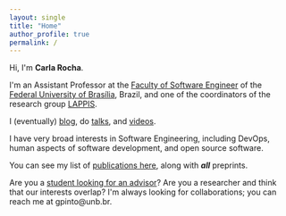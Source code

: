 ```yaml
---
layout: single
title: "Home"
author_profile: true
permalink: /
---
```


Hi, I'm **Carla Rocha**.

I'm an Assistant Professor at the [Faculty of Software Engineer](http://fga.unb.br) of the [Federal University of Brasília](http://www.unb.br/), Brazil, and one of the coordinators of the research group [LAPPIS](https://www.zup.com.br/). 

I (eventually) [blog](https://medium.com/@rocha.carla), do [talks](https://youtu.be/MlGYHl3Iyyg), and [videos](https://www.youtube.com/channel/UCbZvFMRd5NaPiqj0w4uU8RQ).

I have very broad interests in Software Engineering, including DevOps, human aspects of software development, and open source software.

You can see my list of [publications here](/publications), along with ***all*** preprints. 

Are you a [student looking for an advisor](/students)? Are you a researcher and think that our interests overlap? I'm always looking for collaborations; you can reach me at gpinto<span style="display:none">ignorethis</span>@unb.br.


